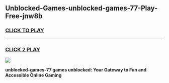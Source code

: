 
## Unblocked-Games-unblocked-games-77-Play-Free-jnw8b
<h3>
<a href="https://premium76.site?title=unblocked-games-77&ref=21A">CLICK TO PLAY</a></h3>
<hr>

<h3>
<a href="https://premium76.site?title=unblocked-games-77&ref=21A">CLICK 2 PLAY</a>
  
</h3>

<a href="https://premium76.site?title=unblocked-games-77&ref=21A"><img src="https://clearcache.store/games.png"></a>


**unblocked-games-77 games unblocked: Your Gateway to Fun and Accessible Online Gaming**
